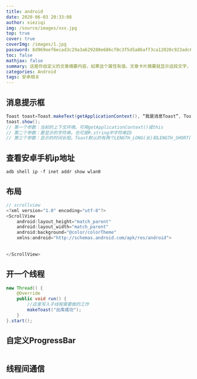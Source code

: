 ```yaml
---
title: android
date: 2020-06-03 20:33:08
author: xieziqi
img: /source/images/xxx.jpg
top: true
cover: true
coverImg: /images/1.jpg
password: 8d969eef6ecad3c29a3a629280e686cf0c3f5d5a86aff3ca12020c923adc6c92
toc: false
mathjax: false
summary: 这是你自定义的文章摘要内容，如果这个属性有值，文章卡片摘要就显示这段文字，否则程序会自动截取文章的部分内容作为摘要
categories: Android
tags: 安卓相关
---
```


## 消息提示框

```java
Toast toast=Toast.makeText(getApplicationContext(), “我是消息Toast”, Toast.LENGTH_SHORT);
toast.show();
// 第一个参数：当前的上下文环境。可用getApplicationContext()或this
// 第二个参数：要显示的字符串。也可是R.string中字符串ID
// 第三个参数：显示的时间长短。Toast默认的有两个LENGTH_LONG(长)和LENGTH_SHORT(短)，也可以使用毫秒如2000ms
```



## 查看安卓手机ip地址

```she
adb shell ip -f inet addr show wlan0
```

## 布局

```java
// scrollview
<?xml version="1.0" encoding="utf-8"?>
<ScrollView
    android:layout_height="match_parent"
    android:layout_width="match_parent"
    android:background="@color/colorTheme"
    xmlns:android="http://schemas.android.com/apk/res/android">
        
        
</ScrollView>
```

## 开一个线程

```java
new Thread() {
    @Override
    public void run() {
        //这里写入子线程需要做的工作
        makeToast("出库成功");
    }
}.start();
```

## 自定义ProgressBar

```java

```

## 线程间通信

```java

```



